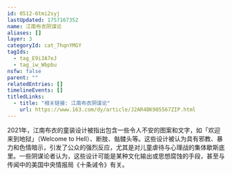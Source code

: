 ```yaml
---
id: 0512-6tmi2syj
lastUpdated: 1757167352
name: 江南布衣阴谋论
aliases: []
layer: 3
categoryId: cat_7hqnYMGY
tagIds:
  - tag_E9i3A7eJ
  - tag_iw_Wbpbu
nsfw: false
parent: ""
relatedEntries: []
timelineEvents: []
titledLinks:
  - title: "相关链接: 江南布衣阴谋论"
    url: https://www.163.com/dy/article/J2AR4BK905567ZIP.html
---
```


2021年，江南布衣的童装设计被指出包含一些令人不安的图案和文字，如「欢迎来到地狱」（Welcome to Hell）、断肢、骷髅头等。这些设计被认为具有邪教、暴力和色情暗示，引发了公众的强烈反应，尤其是对儿童虐待与心理战的集体歇斯底里。一些阴谋论者认为，这些设计可能是某种文化输出或思想腐蚀的手段，甚至与传闻中的美国中央情报局《十条诫令》有关。